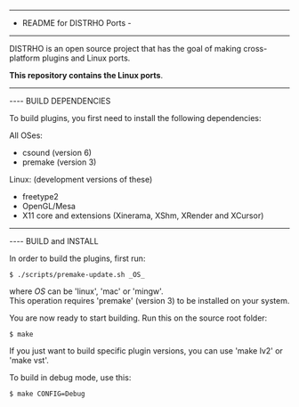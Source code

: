 -------------------------------
-  README for DISTRHO Ports  -
-----------------------------

DISTRHO is an open source project that has the goal of making cross-platform plugins and Linux ports.

<b>This repository contains the Linux ports</b>.

-----------------------------------------------------------------------------------------
---- BUILD DEPENDENCIES

To build plugins, you first need to install the following dependencies:

All OSes:

- csound (version 6)
- premake (version 3)


Linux: (development versions of these)

- freetype2
- OpenGL/Mesa
- X11 core and extensions (Xinerama, XShm, XRender and XCursor)


-----------------------------------------------------------------------------------------
---- BUILD and INSTALL

In order to build the plugins, first run:

`$ ./scripts/premake-update.sh _OS_`

where _OS_ can be 'linux', 'mac' or 'mingw'.<br/>
This operation requires 'premake' (version 3) to be installed on your system.


You are now ready to start building. Run this on the source root folder:

`$ make`

If you just want to build specific plugin versions, you can use 'make lv2' or 'make vst'.


To build in debug mode, use this:

`$ make CONFIG=Debug`
